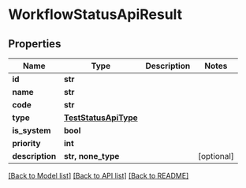 # WorkflowStatusApiResult


## Properties
Name | Type | Description | Notes
------------ | ------------- | ------------- | -------------
**id** | **str** |  | 
**name** | **str** |  | 
**code** | **str** |  | 
**type** | [**TestStatusApiType**](TestStatusApiType.md) |  | 
**is_system** | **bool** |  | 
**priority** | **int** |  | 
**description** | **str, none_type** |  | [optional] 

[[Back to Model list]](../README.md#documentation-for-models) [[Back to API list]](../README.md#documentation-for-api-endpoints) [[Back to README]](../README.md)


